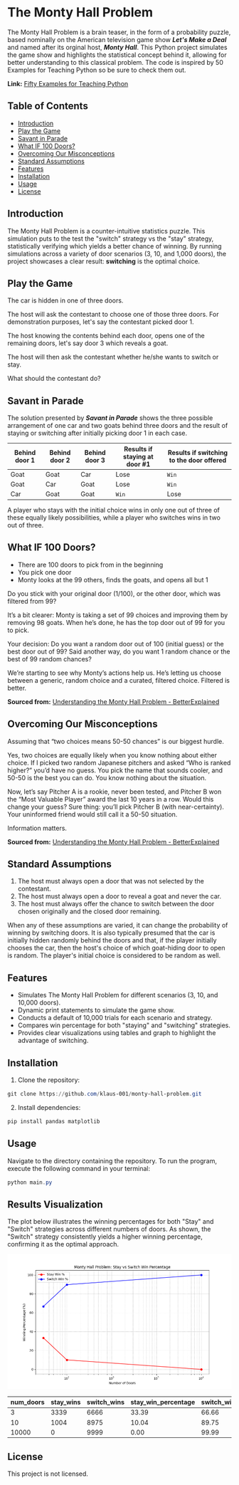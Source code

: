 # The Monty Hall Problem

The Monty Hall Problem is a brain teaser, in the form of a probability puzzle, based nominally on the American television game show ***Let's Make a Deal*** and named after its orginal host, ***Monty Hall***. This Python project simulates the game show and highlights the statistical concept behind it, allowing for better understanding to this classical problem. The code is inspired by 50 Examples for Teaching Python so be sure to check them out.

**Link:** [Fifty Examples for Teaching Python](https://fiftyexamples.readthedocs.io/en/latest/monty-hall.html)

## Table of Contents

- [Introduction](#introduction)
- [Play the Game](#play-the-game)
- [Savant in Parade](#savant-in-parade)
- [What IF 100 Doors?](#what-if-100-doors)
- [Overcoming Our Misconceptions](#overcoming-our-misconceptions)
- [Standard Assumptions](#standard-assumptions)
- [Features](#features)
- [Installation](#installation)
- [Usage](#usgae)
- [License](#license)

## Introduction

The Monty Hall Problem is a counter-intuitive statistics puzzle. This simulation puts to the test the "switch" strategy vs the "stay" strategy, statistically verifying which yields a better chance of winning. By running simulations across a variety of door scenarios (3, 10, and 1,000 doors), the project showcases a clear result: **switching** is the optimal choice.

## Play the Game

The car is hidden in one of three doors.

The host will ask the contestant to choose one of those three doors. For demonstration purposes, let's say the contestant picked door 1.

The host knowing the contents behind each door, opens one of the remaining doors, let's say door 3 which reveals a goat.

The host will then ask the contestant whether he/she wants to switch or stay.

What should the contestant do?

## Savant in Parade

The solution presented by ***Savant in Parade*** shows the three possible arrangement of one car and two goats behind three doors and the result of staying or switching after initially picking door 1 in each case.

| Behind door 1 | Behind door 2 | Behind door 3 | Results if staying at door #1 | Results if switching to the door offered |
| --- | --- | --- | --- | --- |
| Goat | Goat | Car | Lose | `Win` |
| Goat | Car | Goat | Lose | `Win` |
| Car | Goat | Goat | `Win` | Lose |

A player who stays with the initial choice wins in only one out of three of these equally likely possibilities, while a player who switches wins in two out of three.

## What IF 100 Doors?

- There are 100 doors to pick from in the beginning
- You pick one door
- Monty looks at the 99 others, finds the goats, and opens all but 1

Do you stick with your original door (1/100), or the other door, which was filtered from 99?

It’s a bit clearer: Monty is taking a set of 99 choices and improving them by removing 98 goats. When he’s done, he has the top door out of 99 for you to pick.

Your decision: Do you want a random door out of 100 (initial guess) or the best door out of 99? Said another way, do you want 1 random chance or the best of 99 random chances?

We’re starting to see why Monty’s actions help us. He’s letting us choose between a generic, random choice and a curated, filtered choice. Filtered is better.

**Sourced from:** [Understanding the Monty Hall Problem - BetterExplained](https://betterexplained.com/articles/understanding-the-monty-hall-problem/)

## Overcoming Our Misconceptions

Assuming that “two choices means 50-50 chances” is our biggest hurdle.

Yes, two choices are equally likely when you know nothing about either choice. If I picked two random Japanese pitchers and asked “Who is ranked higher?” you’d have no guess. You pick the name that sounds cooler, and 50-50 is the best you can do. You know nothing about the situation.

Now, let’s say Pitcher A is a rookie, never been tested, and Pitcher B won the “Most Valuable Player” award the last 10 years in a row. Would this change your guess? Sure thing: you’ll pick Pitcher B (with near-certainty). Your uninformed friend would still call it a 50-50 situation.

Information matters.

**Sourced from:** [Understanding the Monty Hall Problem - BetterExplained](https://betterexplained.com/articles/understanding-the-monty-hall-problem/)

## Standard Assumptions

1. The host must always open a door that was not selected by the contestant.
2. The host must always open a door to reveal a goat and never the car.
3. The host must always offer the chance to switch between the door chosen originally and the closed door remaining.

When any of these assumptions are varied, it can change the probability of winning by switching doors. It is also typically presumed that the car is initially hidden randomly behind the doors and that, if the player initially chooses the car, then the host's choice of which goat-hiding door to open is random. The player's initial choice is considered to be random as well.

## Features

- Simulates The Monty Hall Problem for different scenarios (3, 10, and 10,000 doors).
- Dynamic print statements to simulate the game show.
- Conducts a default of 10,000 trials for each scenario and strategy.
- Compares win percentage for both "staying" and "switching" strategies.
- Provides clear visualizations using tables and graph to highlight the advantage of switching.

## Installation

1. Clone the repository:

```powershell
git clone https://github.com/klaus-001/monty-hall-problem.git
```

2. Install dependencies:

```powershell
pip install pandas matplotlib
```

## Usage
Navigate to the directory containing the repository. To run the program, execute the following command in your terminal:

```powershell
python main.py
```

## Results Visualization 

The plot below illustrates the winning percentages for both "Stay" and "Switch" strategies across different numbers of doors. As shown, the "Switch" strategy consistently yields a higher winning percentage, confirming it as the optimal approach.

![Graph](Figure_1.png "Stay vs Switch")

| num_doors | stay_wins | switch_wins | stay_win_percentage | switch_win_percentage |
| --- | --- | --- | --- | --- |
| 3 | 3339 | 6666 | 33.39 | 66.66 |
| 10 | 1004 | 8975 | 10.04 | 89.75 |
| 10000 | 0 | 9999 | 0.00 | 99.99 |

## License

This project is not licensed.